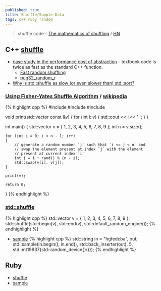 ```yaml
---
published: true
title: Shuffle/Sample Data
tags: c++ ruby random
---
```

> shuffle code - [The mathematics of shuffling](https://plus.maths.org/content/mathematics-shuffling) / [HN](https://news.ycombinator.com/item?id=26018805)

## C++ [shuffle](https://www.techiedelight.com/shuffle-vector-cpp/)
- [case study in the performance cost of abstraction](https://lemire.me/blog/2016/10/10/a-case-study-in-the-performance-cost-of-abstraction-cs-stdshuffle/) - textbook code is twice as fast as the standard C++ function.
	- [Fast random shuffling](https://lemire.me/blog/2016/06/30/fast-random-shuffling/)
    - [pcg32_random_r](https://www.pcg-random.org/download.html)
- [Why is std::shuffle as slow (or even slower than) std::sort?](https://stackoverflow.com/questions/32586825/why-is-stdshuffle-as-slow-or-even-slower-than-stdsort)

### [Using Fisher-Yates Shuffle Algorithm](https://www.techiedelight.com/shuffle-vector-cpp/) / [wikipedia](https://en.wikipedia.org/wiki/Fisher%E2%80%93Yates_shuffle)
{% highlight cpp %}
#include <iostream>
#include <vector>
#include <algorithm>
 
void print(std::vector<int> const &v)
{
    for (int i: v) {
        std::cout << i << ' ';
    }
}
 
int main()
{
    std::vector<int> v = { 1, 2, 3, 4, 5, 6, 7, 8, 9 };
    int n = v.size();
 
    for (int i = 0; i < n - 1; i++)
    {
        // generate a random number `j` such that `i <= j < n` and
        // swap the element present at index `j` with the element
        // present at current index `i`
        int j = i + rand() % (n - i);
        std::swap(v[i], v[j]);
    }
 
    print(v);
 
    return 0;
}
{% endhighlight %}


### [std::shuffle](https://en.cppreference.com/w/cpp/algorithm/random_shuffle)
{% highlight cpp %}
std::vector<int> v = { 1, 2, 3, 4, 5, 6, 7, 8, 9 };
std::shuffle(std::begin(v), std::end(v), std::default_random_engine());
{% endhighlight %}

- [sample](https://en.cppreference.com/w/cpp/algorithm/sample)
{% highlight cpp %}
std::string in = "hgfedcba", 
            out;
std::sample(in.begin(), in.end(), std::back_inserter(out),
                5, std::mt19937{std::random_device{}()});
{% endhighlight %}
  
## Ruby
- [shuffle](https://stackoverflow.com/questions/5060660/how-can-i-shuffle-an-array-hash-in-ruby)
- [sample](https://stackoverflow.com/questions/3482149/how-do-i-pick-randomly-from-an-array)
